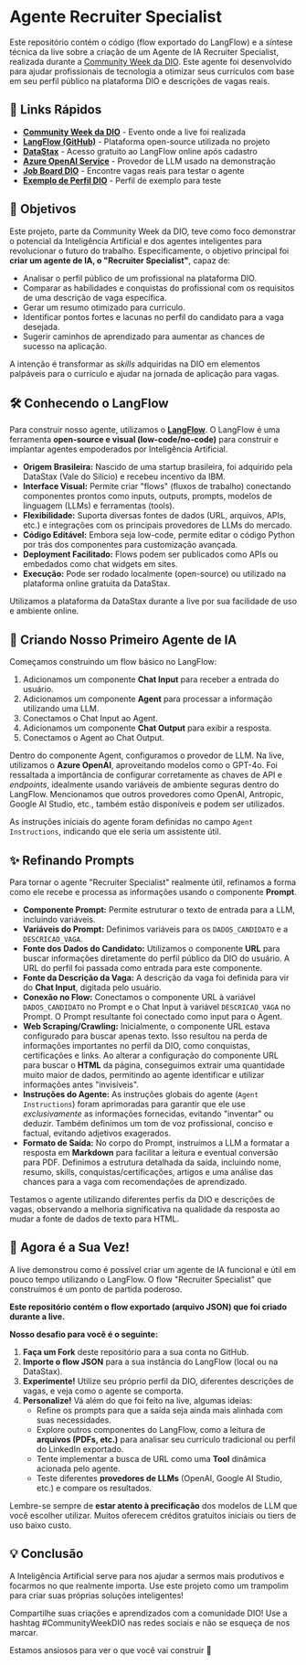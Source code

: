 # Agente Recruiter Specialist

Este repositório contém o código (flow exportado do LangFlow) e a síntese técnica da live sobre a criação de um Agente de IA Recruiter Specialist, realizada durante a [Community Week da DIO](https://pages.dio.me/lp-community-week2). Este agente foi desenvolvido para ajudar profissionais de tecnologia a otimizar seus currículos com base em seu perfil público na plataforma DIO e descrições de vagas reais.

## 🔗 Links Rápidos

- **[Community Week da DIO](https://pages.dio.me/lp-community-week2)** - Evento onde a live foi realizada
- **[LangFlow (GitHub)](https://github.com/langflow-ai/langflow)** - Plataforma open-source utilizada no projeto
- **[DataStax](https://www.datastax.com)** - Acesso gratuito ao LangFlow online após cadastro
- **[Azure OpenAI Service](https://azure.microsoft.com/pt-br/products/ai-services/openai-service)** - Provedor de LLM usado na demonstração
- **[Job Board DIO](https://web.dio.me/job-board)** - Encontre vagas reais para testar o agente
- **[Exemplo de Perfil DIO](https://www.dio.me/users/falvojr)** - Perfil de exemplo para teste

## 🚀 Objetivos

Este projeto, parte da Community Week da DIO, teve como foco demonstrar o potencial da Inteligência Artificial e dos agentes inteligentes para revolucionar o futuro do trabalho. Especificamente, o objetivo principal foi **criar um agente de IA, o "Recruiter Specialist"**, capaz de:
*   Analisar o perfil público de um profissional na plataforma DIO.
*   Comparar as habilidades e conquistas do profissional com os requisitos de uma descrição de vaga específica.
*   Gerar um resumo otimizado para currículo.
*   Identificar pontos fortes e lacunas no perfil do candidato para a vaga desejada.
*   Sugerir caminhos de aprendizado para aumentar as chances de sucesso na aplicação.

A intenção é transformar as _skills_ adquiridas na DIO em elementos palpáveis para o currículo e ajudar na jornada de aplicação para vagas.

## 🛠️ Conhecendo o LangFlow

Para construir nosso agente, utilizamos o **[LangFlow](https://github.com/langflow-ai/langflow)**. O LangFlow é uma ferramenta **open-source e visual (low-code/no-code)** para construir e implantar agentes empoderados por Inteligência Artificial.

*   **Origem Brasileira:** Nascido de uma startup brasileira, foi adquirido pela DataStax (Vale do Silício) e recebeu incentivo da IBM.
*   **Interface Visual:** Permite criar "flows" (fluxos de trabalho) conectando componentes prontos como inputs, outputs, prompts, modelos de linguagem (LLMs) e ferramentas (tools).
*   **Flexibilidade:** Suporta diversas fontes de dados (URL, arquivos, APIs, etc.) e integrações com os principais provedores de LLMs do mercado.
*   **Código Editável:** Embora seja low-code, permite editar o código Python por trás dos componentes para customização avançada.
*   **Deployment Facilitado:** Flows podem ser publicados como APIs ou embedados como chat widgets em sites.
*   **Execução:** Pode ser rodado localmente (open-source) ou utilizado na plataforma online gratuita da DataStax.

Utilizamos a plataforma da DataStax durante a live por sua facilidade de uso e ambiente online.

## 🤖 Criando Nosso Primeiro Agente de IA

Começamos construindo um flow básico no LangFlow:
1.  Adicionamos um componente **Chat Input** para receber a entrada do usuário.
2.  Adicionamos um componente **Agent** para processar a informação utilizando uma LLM.
3.  Conectamos o Chat Input ao Agent.
4.  Adicionamos um componente **Chat Output** para exibir a resposta.
5.  Conectamos o Agent ao Chat Output.

Dentro do componente Agent, configuramos o provedor de LLM. Na live, utilizamos o **Azure OpenAI**, aproveitando modelos como o GPT-4o. Foi ressaltada a importância de configurar corretamente as chaves de API e *endpoints*, idealmente usando variáveis de ambiente seguras dentro do LangFlow. Mencionamos que outros provedores como OpenAI, Antropic, Google AI Studio, etc., também estão disponíveis e podem ser utilizados.

As instruções iniciais do agente foram definidas no campo `Agent Instructions`, indicando que ele seria um assistente útil.

## ✨ Refinando Prompts

Para tornar o agente "Recruiter Specialist" realmente útil, refinamos a forma como ele recebe e processa as informações usando o componente **Prompt**.

*   **Componente Prompt:** Permite estruturar o texto de entrada para a LLM, incluindo variáveis.
*   **Variáveis do Prompt:** Definimos variáveis para os `DADOS_CANDIDATO` e a `DESCRICAO_VAGA`.
*   **Fonte dos Dados do Candidato:** Utilizamos o componente **URL** para buscar informações diretamente do perfil público da DIO do usuário. A URL do perfil foi passada como entrada para este componente.
*   **Fonte da Descrição da Vaga:** A descrição da vaga foi definida para vir do **Chat Input**, digitada pelo usuário.
*   **Conexão no Flow:** Conectamos o componente URL à variável `DADOS_CANDIDATO` no Prompt e o Chat Input à variável `DESCRICAO_VAGA` no Prompt. O Prompt resultante foi conectado como input para o Agent.
*   **Web Scraping/Crawling:** Inicialmente, o componente URL estava configurado para buscar apenas texto. Isso resultou na perda de informações importantes no perfil da DIO, como conquistas, certificações e links. Ao alterar a configuração do componente URL para buscar o **HTML** da página, conseguimos extrair uma quantidade muito maior de dados, permitindo ao agente identificar e utilizar informações antes "invisíveis".
*   **Instruções do Agente:** As instruções globais do agente (`Agent Instructions`) foram aprimoradas para garantir que ele use *exclusivamente* as informações fornecidas, evitando "inventar" ou deduzir. Também definimos um tom de voz profissional, conciso e factual, evitando adjetivos exagerados.
*   **Formato de Saída:** No corpo do Prompt, instruímos a LLM a formatar a resposta em **Markdown** para facilitar a leitura e eventual conversão para PDF. Definimos a estrutura detalhada da saída, incluindo nome, resumo, skills, conquistas/certificações, artigos e uma análise das chances para a vaga com recomendações de aprendizado.

Testamos o agente utilizando diferentes perfis da DIO e descrições de vagas, observando a melhoria significativa na qualidade da resposta ao mudar a fonte de dados de texto para HTML.

## 🎯 Agora é a Sua Vez!

A live demonstrou como é possível criar um agente de IA funcional e útil em pouco tempo utilizando o LangFlow. O flow "Recruiter Specialist" que construímos é um ponto de partida poderoso.

**Este repositório contém o flow exportado (arquivo JSON) que foi criado durante a live.**

**Nosso desafio para você é o seguinte:**

1.  **Faça um Fork** deste repositório para a sua conta no GitHub.
2.  **Importe o flow JSON** para a sua instância do LangFlow (local ou na DataStax).
3.  **Experimente!** Utilize seu próprio perfil da DIO, diferentes descrições de vagas, e veja como o agente se comporta.
4.  **Personalize!** Vá além do que foi feito na live, algumas ideias:
    *   Refine os prompts para que a saída seja ainda mais alinhada com suas necessidades.
    *   Explore outros componentes do LangFlow, como a leitura de **arquivos (PDFs, etc.)** para analisar seu currículo tradicional ou perfil do LinkedIn exportado.
    *   Tente implementar a busca de URL como uma **Tool** dinâmica acionada pelo agente.
    *   Teste diferentes **provedores de LLMs** (OpenAI, Google AI Studio, etc.) e compare os resultados.

Lembre-se sempre de **estar atento à precificação** dos modelos de LLM que você escolher utilizar. Muitos oferecem créditos gratuitos iniciais ou tiers de uso baixo custo.

## 💡 Conclusão

A Inteligência Artificial serve para nos ajudar a sermos mais produtivos e focarmos no que realmente importa. Use este projeto como um trampolim para criar suas próprias soluções inteligentes!

Compartilhe suas criações e aprendizados com a comunidade DIO! Use a hashtag #CommunityWeekDIO nas redes sociais e não se esqueça de nos marcar.

Estamos ansiosos para ver o que você vai construir 🚀
